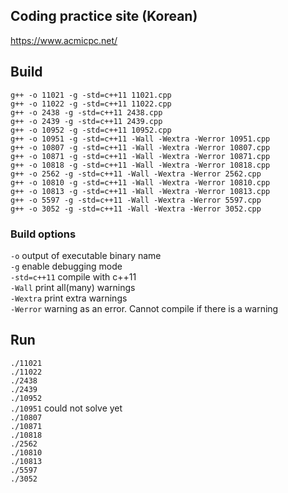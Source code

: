 ## Coding practice site (Korean)
https://www.acmicpc.net/
## Build
`g++ -o 11021 -g -std=c++11 11021.cpp`  
`g++ -o 11022 -g -std=c++11 11022.cpp`  
`g++ -o 2438 -g -std=c++11 2438.cpp`  
`g++ -o 2439 -g -std=c++11 2439.cpp`  
`g++ -o 10952 -g -std=c++11 10952.cpp`  
`g++ -o 10951 -g -std=c++11 -Wall -Wextra -Werror 10951.cpp`  
`g++ -o 10807 -g -std=c++11 -Wall -Wextra -Werror 10807.cpp`  
`g++ -o 10871 -g -std=c++11 -Wall -Wextra -Werror 10871.cpp`  
`g++ -o 10818 -g -std=c++11 -Wall -Wextra -Werror 10818.cpp`  
`g++ -o 2562 -g -std=c++11 -Wall -Wextra -Werror 2562.cpp`  
`g++ -o 10810 -g -std=c++11 -Wall -Wextra -Werror 10810.cpp`  
`g++ -o 10813 -g -std=c++11 -Wall -Wextra -Werror 10813.cpp`  
`g++ -o 5597 -g -std=c++11 -Wall -Wextra -Werror 5597.cpp`  
`g++ -o 3052 -g -std=c++11 -Wall -Wextra -Werror 3052.cpp`

### Build options
`-o` output of executable binary name  
`-g` enable debugging mode  
`-std=c++11` compile with c++11  
`-Wall` print all(many) warnings  
`-Wextra`  print extra warnings  
`-Werror`  warning as an error. Cannot compile if there is a warning  

## Run
`./11021`  
`./11022`  
`./2438`  
`./2439`  
`./10952`  
`./10951` could not solve yet  
`./10807`  
`./10871`  
`./10818`  
`./2562`  
`./10810`  
`./10813`  
`./5597`  
`./3052`